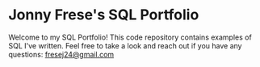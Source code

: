 # Jonny Frese's SQL Portfolio

Welcome to my SQL Portfolio! This code repository contains examples of SQL I've written. Feel free to take a look and reach out if you have any questions: fresej24@gmail.com
